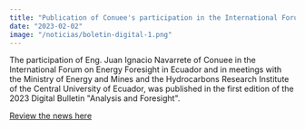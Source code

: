 ```yaml
---
title: "Publication of Conuee's participation in the International Forum on Energy Foresight in Ecuador."
date: "2023-02-02"
image: "/noticias/boletin-digital-1.png"
---
```


The participation of Eng. Juan Ignacio Navarrete of Conuee in the International Forum on Energy Foresight in Ecuador and in meetings with the Ministry of Energy and Mines and the Hydrocarbons Research Institute of the Central University of Ecuador, was published in the first edition of the 2023 Digital Bulletin "Analysis and Foresight". 

[Review the news here](https://sites.google.com/conuee.gob.mx/boletindigital-aprospectiva/bolet%C3%ADn-1enerorecuento-del-a%C3%B1o-2022?pli=1)